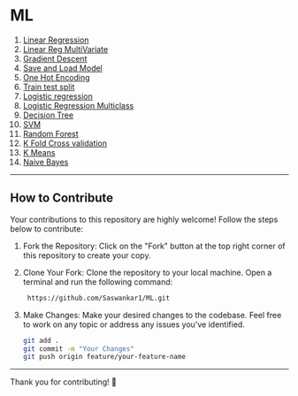 # ML

1. [Linear Regression](1_linear_regression.ipynb)
2. [Linear Reg MultiVariate](2_linear_regression_multivariate.ipynb)
3. [Gradient Descent](gradient_descent.ipynb)
4. [Save and Load Model](4_save_and_load_model_using_pickle.ipynb)
5. [One Hot Encoding](one_hot_encoding.ipynb)
6. [Train test split](train_test_split.ipynb)
7. [Logistic regression](7_logistic_regression.ipynb)
8. [Logistic Regression Multiclass](8_logistic_regression_multiclass.ipynb)
9. [Decision Tree](9_decision_tree.ipynb)
10. [SVM](10_svm.ipynb)
11. [Random Forest](11_random_forest.ipynb)
12. [K Fold Cross validation](12_k_fold.ipynb)
13. [K Means](13_kmeans_tutorial.ipynb)
14. [Naive Bayes](14_naive_bayes_1_titanic_survival_prediction.ipynb)
----------------------------------------------------------------------------------------------

## How to Contribute
Your contributions to this repository are highly welcome! Follow the steps below to contribute:

1. Fork the Repository:
   Click on the "Fork" button at the top right corner of this repository to create your copy.

2. Clone Your Fork:
   Clone the repository to your local machine. Open a terminal and run the following command:
   ```bash
    https://github.com/Saswankar1/ML.git
   ```
3. Make Changes:
   Make your desired changes to the codebase. Feel free to work on any topic or address any issues you've identified.
   ```bash
   git add .
   git commit -m "Your Changes"
   git push origin feature/your-feature-name
   ```
----------------------------------------------------------------------------------------------


Thank you for contributing! 🚀

